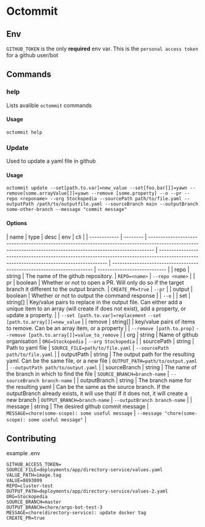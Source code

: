 # Octommit

## Env

`GITHUB_TOKEN` is the only **required** env var. This is the `personal access token` for a github user/bot

## Commands

### help

Lists avalible `octommit` commands

#### Usage

`octommit help`

### Update

Used to update a yaml file in github

#### Usage

```
octommit update --set[path.to.var]=new_value --set[foo.bar[]]=yawn --remove[some.arrayValue[]]=yawn --remove [some.property] --o --pr --repo <reponame> --org Stockopedia --sourcePath path/to/file.yaml --outputPath /path/to/outputfile.yaml --sourceBranch main --outputBranch some-other-branch --message "commit message"
```

#### Options

| name         | type     | desc                                                                                                                                                           | env                                                                                                                                     | cli                                                                    |
| ------------ | -------- | -------------------------------------------------------------------------------------------------------------------------------------------------------------- | --------------------------------------------------------------------------------------------------------------------------------------- | ---------------------------------------------------------------------- | ---------------------------- |
| repo         | string   | The name of the github repository.                                                                                                                             | `REPO=<name>`                                                                                                                           | `--repo <name>`                                                        |
| pr           | boolean  | Whether or not to open a PR. Will only do so if the target branch it different to the output branch.                                                           | `CREATE_PR=true`                                                                                                                        | `--pr`                                                                 |
| output       | boolean  | Whether or not to output the command response                                                                                                                  |                                                                                                                                         | `--o`                                                                  |
| set          | string[] | Key/value pairs to replace in the output file. Can either add a unique item to an array (will create if does not exist), add a property, or update a property. |                                                                                                                                         | `--set [path.to.var]=replacement` `--set [path.to.array[]]=new_value`  |
| remove       | string[] | key/value pairs of items to remove. Can be an array item, or a property                                                                                        |                                                                                                                                         | `--remove [path.to.prop]` `--remove [path.to.array[]]=value_to_remove` |
| org          | string   | Name of github organisation                                                                                                                                    | `ORG=Stockopedia`                                                                                                                       | `--org Stockopedia`                                                    |
| sourcePath   | string   | Path to yaml file                                                                                                                                              | `SOURCE_FILE=path/to/file.yaml`                                                                                                         | `--sourcePath path/to/file.yaml`                                       |
| outputPath   | string   | The output path for the resulting yaml. Can be the same file, or a new file                                                                                    | `OUTPUT_PATH=path/to/output.yaml`                                                                                                       | `--outputPath path/to/output.yaml`                                     |
| sourceBranch | string   | The name of the branch in which to find the file                                                                                                               | `SOURCE_BRANCH=branch-name`                                                                                                             | `--sourceBranch branch-name`                                           |
| outputBranch | string   | The branch name for the resulting yaml                                                                                                                         | Can be the same as the source branch. If the outputBranch already exists, it will use that/ If it does not, it will create a new branch | `OUTPUT_BRANCH=branch-name`                                            | `--outputBranch branch-name` |
| message      | string   | The desired github commit message                                                                                                                              | `MESSAGE=chore(some-scope): some useful message`                                                                                        | `--message "chore(some-scope): some useful message"`                   |

## Contributing

example .env

```
GITHUB_ACCESS_TOKEN=
SOURCE_FILE=deployments/app/directory-service/values.yaml
VALUE_PATH=image.tag
VALUE=8893009
REPO=cluster-test
OUTPUT_PATH=deployments/app/directory-service/values-2.yaml
ORG=Stockopedia
SOURCE_BRANCH=master
OUTPUT_BRANCH=chore/argo-bot-test-3
MESSAGE=chore(directory-service): update docker tag
CREATE_PR=true
```
